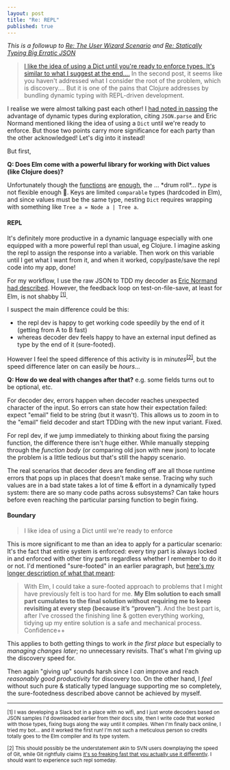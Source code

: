 ```yaml
---
layout: post
title: "Re: REPL"
published: true
---
```


_This is a followup to [Re: The User Wizard Scenario](/weblog/2022/03/regarding-the-user-wizard-scenario.html) and [Re: Statically Typing Big Erratic JSON](/weblog/2022/03/regarding2-statically-typing-big-erratic-json.html)_

> [I like the idea of using a Dict until you're ready to enforce types. It's similar to what I suggest at the end....](https://twitter.com/ericnormand/status/1499053983050125315)
> In the second post, it seems like you haven't addressed what I consider the root of the problem, which is discovery....
> But it is one of the pains that Clojure addresses by bundling dynamic typing with REPL-driven development.

I realise we were almost talking past each other! I [had noted in passing](/weblog/2022/03/regarding2-statically-typing-big-erratic-json.html) the advantage of dynamic types during exploration, citing `JSON.parse` and Eric Normand mentioned liking the idea of using a `Dict` until we're ready to enforce. But those two points carry more significance for each party than the other acknowledged! Let's dig into it instead!

But first,

**Q: Does Elm come with a powerful library for working with Dict values (like Clojure does)?**

Unfortunately though the [functions](https://package.elm-lang.org/packages/elm/core/latest/Dict) are [enough](https://package.elm-lang.org/packages/elm-community/dict-extra/latest/), the ... \*drum roll\*... _type_ is not flexible enough 🙈. Keys are limited `comparable` types (hardcoded in Elm), and since values must be the same type, nesting `Dict` requires wrapping with something like `Tree a = Node a | Tree a`.

#### **REPL**

It's definitely more productive in a dynamic language especially with one equipped with a more powerful repl than usual, eg Clojure. I imagine asking the repl to assign the response into a variable. Then work on this variable until I get what I want from it, and when it worked, copy/paste/save the repl code into my app, done!

For my workflow, I use the raw JSON to TDD my decoder as [Eric Normand had described](https://twitter.com/ericnormand/status/1499055989240176642). However, the feedback loop on test-on-file-save, at least for Elm, is not shabby <sup>[[1]](#footnote1)</sup>.

I suspect the main difference could be this:
- the repl dev is happy to get working code speedily by the end of it (getting from A to B fast)
- whereas decoder dev feels happy to have an external input defined as type by the end of it (sure-footed).

However I feel the speed difference of this activity is in _minutes_<sup>[[2]](#footnote2)</sup>, but the speed difference later on can easily be _hours_...

**Q: How do we deal with changes after that?** e.g. some fields turns out to be optional, etc.

For decoder dev, errors happen when decoder reaches unexpected character of the input. So errors can state how their expectation failed: expect "email" field to be string (but it wasn't). This allows us to zoom in to the "email" field decoder and start TDDing with the new input variant. Fixed.

For repl dev, if we jump immediately to thinking about fixing the parsing function, the difference there isn't huge either. While manually stepping through the _function body_ (or comparing old json with new json) to locate the problem is a little tedious but that's still the happy scenario.

The real scenarios that decoder devs are fending off are all those runtime errors that pops up in places that doesn't make sense. Tracing why such values are in a bad state takes a lot of time & effort in a dynamically typed system: there are so many code paths across subsystems? Can take hours before even reaching the particular parsing function to begin fixing.

#### **Boundary**

> I like idea of using a Dict until we're ready to enforce

This is more significant to me than an idea to apply for a particular scenario: It's the fact that entire system is enforced: every tiny part is always locked in and enforced with other tiny parts regardless whether I remember to do it or not. I'd mentioned "sure-footed" in an earlier paragraph, but [here's my longer description of what that meant](https://discourse.elm-lang.org/t/what-are-your-favorite-things-about-elm/6947/71):

> With Elm, I could take a sure-footed approach to problems that I might have previously felt is too hard for me. **My Elm solution to each small part cumulates to the final solution without requiring me to keep revisiting at every step (because it’s “proven”)**. And the best part is, after I’ve crossed the finishing line & gotten everything working, tidying up my entire solution is a safe and mechanical process. Confidence++

This applies to both getting things to work _in the first place_ but especially to _managing changes later_; no unnecessary revisits. That's what I'm giving up the discovery speed for.

Then again "giving up" sounds harsh since I _can_ improve and reach _reasonably good productivity_ for discovery too. On the other hand, I _feel_ without such pure & statically typed language supporting me so completely, the sure-footedness described above cannot be achieved by myself.

---

<sub><a name="footnote1">[1]</a> I was developing a Slack bot in a place with no wifi, and I just wrote decoders based on JSON samples I'd downloaded earlier from their docs site, then I write code that worked with those types, fixing bugs along the way until it compiles. When I'm finally back online, I tried my bot... and it worked the first run! I'm not such a meticulous person so credits totally goes to the Elm compiler and its type system.</sub><br/>

<sub><a name="footnote2">[2]</a> This should possibly be the understatement akin to SVN users downplaying the speed of Git, while Git rightfully claims [it's so freaking fast that you actually use it differently](https://youtu.be/4XpnKHJAok8). I should want to experience such repl someday.</sub><br/>

